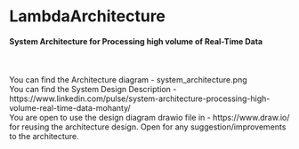 # LambdaArchitecture
<h4>System Architecture for Processing high volume of Real-Time Data</h4> </br> </br>
You can find the Architecture diagram - system_architecture.png </br>
You can find the System Design Description - </br>
https://www.linkedin.com/pulse/system-architecture-processing-high-volume-real-time-data-mohanty/
</br>
You are open to use the design diagram drawio file in - https://www.draw.io/ for reusing the architecture design. Open for any suggestion/improvements to the architecture.
